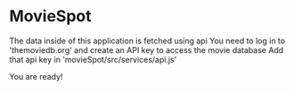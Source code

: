 # MovieSpot 

The data inside of this application is fetched using api 
You need to log in to 'themoviedb.org' and create an API key to access the movie database
Add that api key in 'movieSpot/src/services/api.js'  

You are ready!
